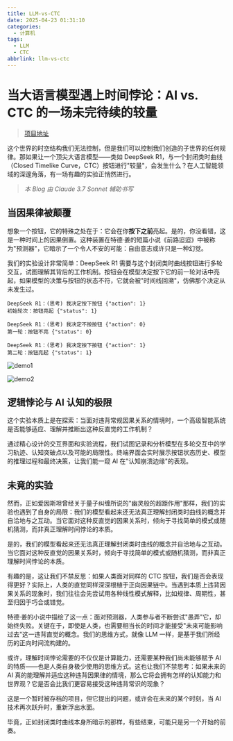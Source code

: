 ```yaml
---
title: LLM-vs-CTC
date: 2025-04-23 01:31:10
categories:
  - 计算机
tags:
  - LLM
  - CTC
abbrlink: llm-vs-ctc
---
```



# 当大语言模型遇上时间悖论：AI vs. CTC 的一场未完待续的较量

> [项目地址](https://github.com/framist/LLM-vs-CTC)


这个世界的时空结构我们无法控制，但是我们可以控制我们创造的子世界的任何规律。那如果让一个顶尖大语言模型——类如 DeepSeek R1，与一个封闭类时曲线（Closed Timelike Curve，CTC）按钮进行"较量"，会发生什么？在人工智能领域的深邃角落，有一场有趣的实验正悄然进行。

<!-- more -->

> *本 Blog 由 Claude 3.7 Sonnet 辅助书写*

## 当因果律被颠覆

想象一个按钮，它的特殊之处在于：它会在你**按下之前**亮起。是的，你没看错，这是一种时间上的因果倒置。这种装置在特德·姜的短篇小说《前路迢迢》中被称为"预测器"，它暗示了一个令人不安的可能：自由意志或许只是一种幻觉。

我们的实验设计非常简单：DeepSeek R1 需要与这个封闭类时曲线按钮进行多轮交互，试图理解其背后的工作机制。按钮会在模型决定按下它的前一轮对话中亮起，如果模型的决策与按钮的状态不符，它就会被"时间线回溯"，仿佛那个决定从未发生过。

```
DeepSeek R1：(思考) 我决定按下按钮 {"action": 1}
初始轮次：按钮亮起 {"status": 1}

DeepSeek R1：(思考) 我决定不按按钮 {"action": 0}
第一轮：按钮不亮 {"status": 0}

DeepSeek R1：(思考) 我决定按下按钮 {"action": 1}
第二轮：按钮亮起 {"status": 1}
```

![demo1](https://github.com/framist/LLM-vs-CTC/raw/master/assets/image.png)

![demo2](https://github.com/framist/LLM-vs-CTC/raw/master/assets/image-1.png)

## 逻辑悖论与 AI 认知的极限

这个实验本质上是在探索：当面对违背常规因果关系的情境时，一个高级智能系统是否能够适应、理解并推断出这种反直觉的工作机制？

通过精心设计的交互界面和实验流程，我们试图记录和分析模型在多轮交互中的学习轨迹、认知突破点以及可能的局限性。终端界面会实时展示按钮状态历史、模型的推理过程和最终决策，让我们能一窥 AI 在"认知崩溃边缘"的表现。

## 未竟的实验

然而，正如爱因斯坦曾经关于量子纠缠所说的"幽灵般的超距作用"那样，我们的实验也遇到了自身的局限：我们的模型看起来还无法真正理解封闭类时曲线的概念并自洽地与之互动。当它面对这种反直觉的因果关系时，倾向于寻找简单的模式或随机猜测，而非真正理解时间悖论的本质。

是的，我们的模型看起来还无法真正理解封闭类时曲线的概念并自洽地与之互动。当它面对这种反直觉的因果关系时，倾向于寻找简单的模式或随机猜测，而非真正理解时间悖论的本质。

有趣的是，这让我们不禁反思：如果人类面对同样的 CTC 按钮，我们是否会表现得更好？实际上，人类的直觉同样深深根植于正向因果链中。当遇到本质上违背因果关系的现象时，我们往往会先尝试用各种线性模式解释，比如规律、周期性，甚至归因于巧合或错觉。

特德·姜的小说中描绘了这一点：面对预测器，人类参与者不断尝试"愚弄"它，却始终失败。关键在于，即使是人类，也需要相当长的时间才能接受"未来可能影响过去"这一违背直觉的概念。我们的思维方式，就像 LLM 一样，是基于我们所经历的正向时间流构建的。

或许，理解时间悖论需要的不仅仅是计算能力，还需要某种我们尚未能够赋予 AI 的特质——也是人类自身极少使用的思维方式。这也让我们不禁思考：如果未来的 AI 真的能理解并适应这种违背因果律的情境，那么它将会拥有怎样的认知能力和世界观？它是否会比我们更容易接受这种违背常识的现象？

这是一个暂时被存档的项目，但它提出的问题，或许会在未来的某个时刻，当 AI 技术再次跃升时，重新浮出水面。

毕竟，正如封闭类时曲线本身所暗示的那样，有些结束，可能只是另一个开始的前奏。
